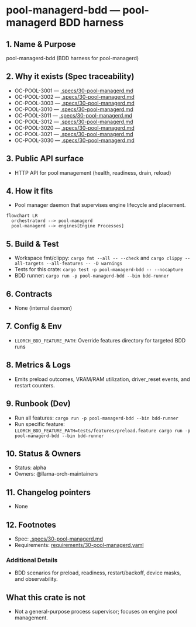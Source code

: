 # pool-managerd-bdd — pool-managerd BDD harness

## 1. Name & Purpose

pool-managerd-bdd (BDD harness for pool-managerd)

## 2. Why it exists (Spec traceability)

- OC-POOL-3001 — [.specs/30-pool-managerd.md](../../../.specs/30-pool-managerd.md#oc-pool-3001)
- OC-POOL-3002 — [.specs/30-pool-managerd.md](../../../.specs/30-pool-managerd.md#oc-pool-3002)
- OC-POOL-3003 — [.specs/30-pool-managerd.md](../../../.specs/30-pool-managerd.md#oc-pool-3003)
- OC-POOL-3010 — [.specs/30-pool-managerd.md](../../../.specs/30-pool-managerd.md#oc-pool-3010)
- OC-POOL-3011 — [.specs/30-pool-managerd.md](../../../.specs/30-pool-managerd.md#oc-pool-3011)
- OC-POOL-3012 — [.specs/30-pool-managerd.md](../../../.specs/30-pool-managerd.md#oc-pool-3012)
- OC-POOL-3020 — [.specs/30-pool-managerd.md](../../../.specs/30-pool-managerd.md#oc-pool-3020)
- OC-POOL-3021 — [.specs/30-pool-managerd.md](../../../.specs/30-pool-managerd.md#oc-pool-3021)
- OC-POOL-3030 — [.specs/30-pool-managerd.md](../../../.specs/30-pool-managerd.md#oc-pool-3030)

## 3. Public API surface

- HTTP API for pool management (health, readiness, drain, reload)

## 4. How it fits

- Pool manager daemon that supervises engine lifecycle and placement.

```mermaid
flowchart LR
  orchestratord --> pool-managerd
  pool-managerd --> engines[Engine Processes]
```

## 5. Build & Test

- Workspace fmt/clippy: `cargo fmt --all -- --check` and `cargo clippy --all-targets --all-features -- -D warnings`
- Tests for this crate: `cargo test -p pool-managerd-bdd -- --nocapture`
- BDD runner: `cargo run -p pool-managerd-bdd --bin bdd-runner`

## 6. Contracts

- None (internal daemon)

## 7. Config & Env

- `LLORCH_BDD_FEATURE_PATH`: Override features directory for targeted BDD runs

## 8. Metrics & Logs

- Emits preload outcomes, VRAM/RAM utilization, driver_reset events, and restart counters.

## 9. Runbook (Dev)

- Run all features: `cargo run -p pool-managerd-bdd --bin bdd-runner`
- Run specific feature: `LLORCH_BDD_FEATURE_PATH=tests/features/preload.feature cargo run -p pool-managerd-bdd --bin bdd-runner`

## 10. Status & Owners

- Status: alpha
- Owners: @llama-orch-maintainers

## 11. Changelog pointers

- None

## 12. Footnotes

- Spec: [.specs/30-pool-managerd.md](../../../.specs/30-pool-managerd.md)
- Requirements: [requirements/30-pool-managerd.yaml](../../../requirements/30-pool-managerd.yaml)

### Additional Details
- BDD scenarios for preload, readiness, restart/backoff, device masks, and observability.

## What this crate is not

- Not a general-purpose process supervisor; focuses on engine pool management.
